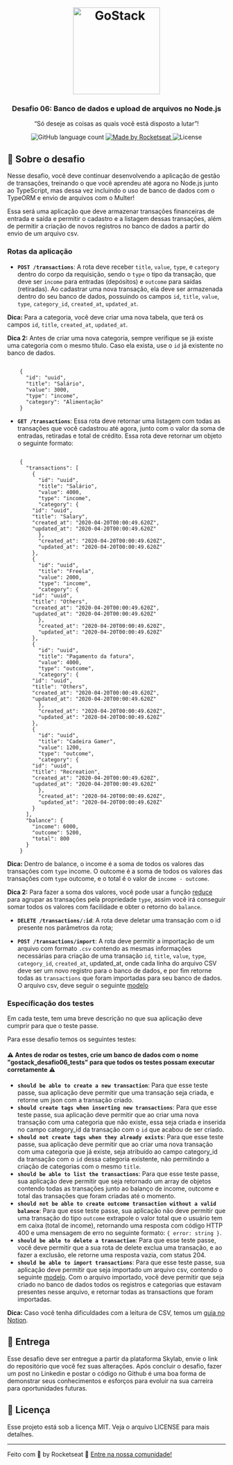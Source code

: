 <h1 align="center">
    <img alt="GoStack" src="https://rocketseat-cdn.s3-sa-east-1.amazonaws.com/bootcamp-header.png" width="200px" />
</h1>

<h3 align="center">
  Desafio 06: Banco de dados e upload de arquivos no Node.js
</h3>

<p align="center">“Só deseje as coisas as quais você está disposto a lutar”!</blockquote>

<p align="center">
  <img alt="GitHub language count" src="https://img.shields.io/github/languages/count/rocketseat/bootcamp-gostack-desafio-01?color=%2304D361">

  <a href="https://rocketseat.com.br">
    <img alt="Made by Rocketseat" src="https://img.shields.io/badge/made%20by-Rocketseat-%2304D361">
  </a>

  <img alt="License" src="https://img.shields.io/badge/license-MIT-%2304D361">

</p>


## :rocket: Sobre o desafio

Nesse desafio, você deve continuar desenvolvendo a aplicação de gestão de transações, treinando o que você aprendeu até agora no Node.js junto ao TypeScript, mas dessa vez incluindo o uso de banco de dados com o TypeORM e envio de arquivos com o Multer!

Essa será uma aplicação que deve armazenar transações financeiras de entrada e saída e permitir o cadastro e a listagem dessas transações, além de permitir a criação de novos registros no banco de dados a partir do envio de um arquivo csv.

### Rotas da aplicação

 * **`POST /transactions`**: A rota deve receber `title`, `value`, `type`, e `category` dentro do corpo da requisição, sendo o `type` o tipo da transação, que deve ser `income` para entradas (depósitos) e `outcome` para saídas (retiradas). Ao cadastrar uma nova transação, ela deve ser armazenada dentro do seu banco de dados, possuindo os campos `id`, `title`, `value`, `type`, `category_id`, `created_at`, `updated_at`.

**Dica:** Para a categoria, você deve criar uma nova tabela, que terá os campos `id`, `title`, `created_at`, `updated_at`.

**Dica 2:** Antes de criar uma nova categoria, sempre verifique se já existe uma categoria com o mesmo título. Caso ela exista, use o `id` já existente no banco de dados.

```

	{
	  "id": "uuid",
	  "title": "Salário",
	  "value": 3000,
	  "type": "income",
	  "category": "Alimentação"
	}

```

 * **`GET /transactions`**: Essa rota deve retornar uma listagem com todas as transações que você cadastrou até agora, junto com o valor da soma de entradas, retiradas e total de crédito. Essa rota deve retornar um objeto o seguinte formato:

```

	{
	  "transactions": [
	    {
	      "id": "uuid",
	      "title": "Salário",
	      "value": 4000,
	      "type": "income",
	      "category": {
		"id": "uuid",
		"title": "Salary",
		"created_at": "2020-04-20T00:00:49.620Z",
		"updated_at": "2020-04-20T00:00:49.620Z"
	      },
	      "created_at": "2020-04-20T00:00:49.620Z",
	      "updated_at": "2020-04-20T00:00:49.620Z"
	    },
	    {
	      "id": "uuid",
	      "title": "Freela",
	      "value": 2000,
	      "type": "income",
	      "category": {
		"id": "uuid",
		"title": "Others",
		"created_at": "2020-04-20T00:00:49.620Z",
		"updated_at": "2020-04-20T00:00:49.620Z"
	      },
	      "created_at": "2020-04-20T00:00:49.620Z",
	      "updated_at": "2020-04-20T00:00:49.620Z"
	    },
	    {
	      "id": "uuid",
	      "title": "Pagamento da fatura",
	      "value": 4000,
	      "type": "outcome",
	      "category": {
		"id": "uuid",
		"title": "Others",
		"created_at": "2020-04-20T00:00:49.620Z",
		"updated_at": "2020-04-20T00:00:49.620Z"
	      },
	      "created_at": "2020-04-20T00:00:49.620Z",
	      "updated_at": "2020-04-20T00:00:49.620Z"
	    },
	    {
	      "id": "uuid",
	      "title": "Cadeira Gamer",
	      "value": 1200,
	      "type": "outcome",
	      "category": {
		"id": "uuid",
		"title": "Recreation",
		"created_at": "2020-04-20T00:00:49.620Z",
		"updated_at": "2020-04-20T00:00:49.620Z"
	      },
	      "created_at": "2020-04-20T00:00:49.620Z",
	      "updated_at": "2020-04-20T00:00:49.620Z"
	    }
	  ],
	  "balance": {
	    "income": 6000,
	    "outcome": 5200,
	    "total": 800
	  }
	}

```

**Dica:** Dentro de balance, o income é a soma de todos os valores das transações com `type` income. O outcome é a soma de todos os valores das transações com `type` outcome, e o total é o valor de `income - outcome`.

**Dica 2:** Para fazer a soma dos valores, você pode usar a função [reduce](https://developer.mozilla.org/pt-BR/docs/Web/JavaScript/Reference/Global_Objects/Array/reduce) para agrupar as transações pela propriedade `type`, assim você irá conseguir somar todos os valores com facilidade e obter o retorno do `balance`.

 * **`DELETE /transactions/:id`**: A rota deve deletar uma transação com o id presente nos parâmetros da rota;

 * **`POST /transactions/import`**: A rota deve permitir a importação de um arquivo com formato `.csv` contendo as mesmas informações necessárias para criação de uma transação `id`, `title`, `value`, `type`, `category_id`, `created_at`, updated_at, onde cada linha do arquivo CSV deve ser um novo registro para o banco de dados, e por fim retorne todas as `transactions` que foram importadas para seu banco de dados. O arquivo csv, deve seguir o seguinte [modelo](https://github.com/Rocketseat/bootcamp-gostack-desafios/blob/master/desafio-database-upload/assets/file.csv)

### Específicação dos testes

Em cada teste, tem uma breve descrição no que sua aplicação deve cumprir para que o teste passe.

Para esse desafio temos os seguintes testes:

#### :warning: Antes de rodar os testes, crie um banco de dados com o nome "gostack_desafio06_tests" para que todos os testes possam executar corretamente :warning:

 * **`should be able to create a new transaction`**:  Para que esse teste passe, sua aplicação deve permitir que uma transação seja criada, e retorne um json com a transação criado.
 * **`should create tags when inserting new transactions`**: Para que esse teste passe, sua aplicação deve permitir que ao criar uma nova transação com uma categoria que não existe, essa seja criada e inserida no campo category_id da transação com o `id` que acabou de ser criado.
 * **`should not create tags when they already exists`**: Para que esse teste passe, sua aplicação deve permitir que ao criar uma nova transação com uma categoria que já existe, seja atribuído ao campo category_id da transação com o `id` dessa categoria existente, não permitindo a criação de categorias com o mesmo `title`.
 * **`should be able to list the transactions`**: Para que esse teste passe, sua aplicação deve permitir que seja retornado um array de objetos contendo todas as transações junto ao balanço de income, outcome e total das transações que foram criadas até o momento.
 * **`should not be able to create outcome transaction without a valid balance`**: Para que esse teste passe, sua aplicação não deve permitir que uma transação do tipo `outcome` extrapole o valor total que o usuário tem em caixa (total de income), retornando uma resposta com código HTTP 400 e uma mensagem de erro no seguinte formato: `{ error: string }`.
 * **`should be able to delete a transaction`**: Para que esse teste passe, você deve permitir que a sua rota de delete exclua uma transação, e ao fazer a exclusão, ele retorne uma resposta vazia, com status 204.
 * **`should be able to import transactions`**: Para que esse teste passe, sua aplicação deve permitir que seja importado um arquivo csv, contendo o seguinte [modelo](https://github.com/Rocketseat/bootcamp-gostack-desafios/blob/master/desafio-database-upload/assets/file.csv). Com o arquivo importado, você deve permitir que seja criado no banco de dados todos os registros e categorias que estavam presentes nesse arquivo, e retornar todas as transactions que foram importadas.

**Dica:** Caso você tenha dificuldades com a leitura de CSV, temos um [guia no Notion](https://www.notion.so/Importando-arquivos-CSV-com-Node-js-2172338480cb47e28a5d3ed9981c38a0).


## :calendar: Entrega

Esse desafio deve ser entregue a partir da plataforma Skylab, envie o link do repositório que você fez suas alterações. Após concluir o desafio, fazer um post no Linkedin e postar o código no Github é uma boa forma de demonstrar seus conhecimentos e esforços para evoluir na sua carreira para oportunidades futuras.

## :pencil: Licença

Esse projeto está sob a licença MIT. Veja o arquivo LICENSE para mais detalhes.

---

Feito com :purple_heart: by Rocketseat :wave: [Entre na nossa comunidade!](https://discordapp.com/invite/gCRAFhc)


